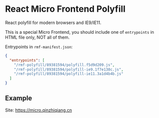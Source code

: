 
# React Micro Frontend Polyfill

React polyfill for modern browsers and IE9/IE11.

This is a special Micro Frontend, you should include one of `entrypoints` in HTML file only, NOT all of them.

Entrypoints in `rmf-manifest.json`:

```json
{
  "entrypoints": [
    "/rmf-polyfill/89381594/polyfill.f5d9d209.js",
    "/rmf-polyfill/89381594/polyfill-ie9.1f7e138c.js",
    "/rmf-polyfill/89381594/polyfill-ie11.3a1d4b4b.js"
  ]
}
```

## Example

Site: https://micro.qinzhiqiang.cn
